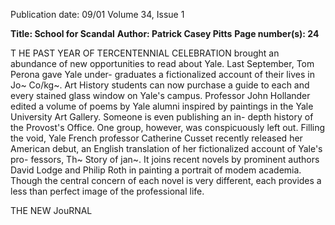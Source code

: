 Publication date: 09/01
Volume 34, Issue 1

**Title: School for Scandal**
**Author: Patrick Casey Pitts**
**Page number(s): 24**

T 
HE PAST YEAR OF TERCENTENNIAL CELEBRATION brought an abundance of new 
opportunities to read about Yale. Last September, Tom Perona gave Yale under-
graduates a fictionalized account of their lives in Jo~ Co/kg~. Art History students can 
now purchase a guide to each and every stained glass window on Yale's campus. 
Professor John Hollander edited a volume of poems by Yale alumni inspired by 
paintings in the Yale University Art Gallery. Someone is even publishing an in-
depth history of the Provost's Office. One group, however, was conspicuously left 
out. Filling the void, Yale French professor Catherine Cusset recently released her 
American debut, an English translation of her fictionalized account of Yale's pro-
fessors, Th~ Story of jan~. It joins recent novels by prominent authors David 
Lodge and Philip Roth in painting a portrait of modem academia. Though the 
central concern of each novel is very different, each provides a less than perfect 
image of the professional life. 

THE NEW JouRNAL